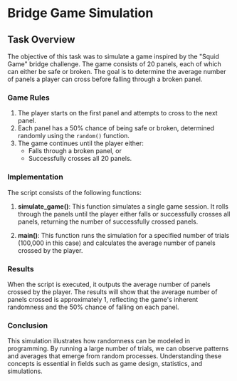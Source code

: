 # Bridge Game Simulation

## Task Overview

The objective of this task was to simulate a game inspired by the "Squid Game" bridge challenge. The game consists of 20 panels, each of which can either be safe or broken. The goal is to determine the average number of panels a player can cross before falling through a broken panel.

### Game Rules

1. The player starts on the first panel and attempts to cross to the next panel.
2. Each panel has a 50% chance of being safe or broken, determined randomly using the `random()` function.
3. The game continues until the player either:
   - Falls through a broken panel, or
   - Successfully crosses all 20 panels.

### Implementation

The script consists of the following functions:

1. **simulate_game()**: This function simulates a single game session. It rolls through the panels until the player either falls or successfully crosses all panels, returning the number of successfully crossed panels.

2. **main()**: This function runs the simulation for a specified number of trials (100,000 in this case) and calculates the average number of panels crossed by the player.

### Results

When the script is executed, it outputs the average number of panels crossed by the player. The results will show that the average number of panels crossed is approximately 1, reflecting the game's inherent randomness and the 50% chance of falling on each panel.

### Conclusion

This simulation illustrates how randomness can be modeled in programming. By running a large number of trials, we can observe patterns and averages that emerge from random processes. Understanding these concepts is essential in fields such as game design, statistics, and simulations.